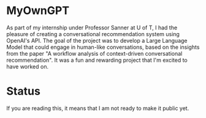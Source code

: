 # MyOwnGPT
As part of my internship under Professor Sanner at U of T, I had the pleasure of creating a conversational recommendation system using OpenAI's API. The goal of the project was to develop a Large Language Model that could engage in human-like conversations, based on the insights from the paper "A workflow analysis of context-driven conversational recommendation". It was a fun and rewarding project that I'm excited to have worked on.

# Status
If you are reading this, it means that I am not ready to make it public yet.
